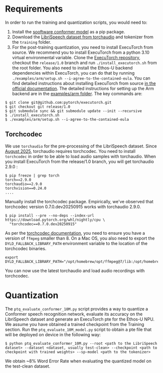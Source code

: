 
# Requirements
In order to run the training and quantization scripts, you would need to:
1) Install the [sooftware conformer model](https://github.com/sooftware/conformer) as a pip package.
2) Download the [LibriSpeech dataset from torchaudio](https://docs.pytorch.org/audio/stable/generated/torchaudio.datasets.LIBRISPEECH.html) and tokenizer from the `training` folder.
3) For the post-training quantization, you need to install ExecuTorch from source. We recommend you to install ExecuTorch from a python 3.10 virtual environmental variable.
Clone the [ExecuTorch repository](https://github.com/pytorch/executorch/), checkout the `release/1.0` branch and run `./install_executorch.sh` from the root folder. You also need to install the
Ethos-U backend dependencies within ExecuTorch, you can do that by running `./examples/arm/setup.sh --i-agree-to-the-contained-eula`.
You can find detailed instructions about installing ExecuTorch from source [in the official documentation](https://docs.pytorch.org/executorch/stable/using-executorch-building-from-source.html#install-executorch-pip-package-from-source). The
detailed instructions for setting up the Arm backend are in the [examples/arm folder](https://github.com/pytorch/executorch/tree/main/examples/arm#example-workflow). The key commands are:
```
$ git clone git@github.com:pytorch/executorch.git
$ git checkout git release/1.0
$ git submodule sync && git submodule update --init --recursive
$ ./install_executorch.sh
$ ./examples/arm/setup.sh --i-agree-to-the-contained-eula
```

## Torchcodec
We use `torchaudio` for the pre-processing of the LibriSpeech dataset. Since [August 2025](https://github.com/pytorch/audio/commit/93f582ca5001132bfcdb115f476b73ae60e6ef8a), torchaudio requires torchcodec.
You need to install `torchcodec` in order to be able to load audio samples with torchaudio. When you install ExecuTorch from the release/1.0 branch, you will get torchaudio 2.9.0 :
```
$ pip freeze | grep torch
torch==2.9.0
torchaudio==2.9.0
torchvision==0.24.0
....
```
Manually install the torchcodec package. Empirically, we've observed that torchcodec version 0.7.0.dev20250915 works
with torchaudio 2.9.0.
```
$ pip install --pre --no-deps --index-url https://download.pytorch.org/whl/nightly/cpu \
  "torchcodec==0.7.0.dev20250915"
```
As per the [torchcodec documentation](https://github.com/pytorch/torchcodec?tab=readme-ov-file#installing-torchcodec), you need to ensure you have a version of `ffmpeg` smaller than 8.
On a Mac OS, you also need to export the `DYLD_FALLBACK_LIBRARY_PATH` environment variable to the location of the torchcodec binaries.
```
export DYLD_FALLBACK_LIBRARY_PATH="/opt/homebrew/opt/ffmpeg@7/lib:/opt/homebrew/lib"
```

You can now use the latest torchaudio and load audio recordings with torchcodec.

# Quantization 

The `ptq_evaluate_conformer_10M.py` script provides a way to quantize a Conformer speech recognition network, evaluate its accuracy on the LibriSpeech dataset and generate an ExecuTorch pte for the Ethos-U NPU.
We assume you have obtained a trained checkpoint from the Training section. Run the `ptq_evaluate_10M_model.py` script to obtain a pte file that will be deployed on device in the following way:
 ```
 $ python ptq_evaluate_conformer_10M.py --root <path to the LibriSpeech dataset> --dataset <dataset, usually test-clean> --checkpoint <path to checkpoint with trained weights> --sp-model <path to the tokenizer>
 ```

We obtain ~8% Word Error Rate when evaluating the quantized model on the test-clean dataset.